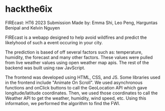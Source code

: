 # hackthe6ix
FIREcast: HT6 2023 Submission
Made by: Emma Shi, Leo Peng, Harguntas Benipal and Kelvin Nguyen

FIREcast is a webapp designed to help avoid wildfires and predict the likelyhood of such a event occuring in your city.

The prediction is based of off several factors such as: temperature, humidity, the forecast and many other factors. These values were pulled from live weather values using open weather map apis. The rest of the backend was built using raw JavScript.

The frontend was developed using HTML, CSS, and JS. Some libraries used in the frontend include "Animate On Scroll". We used asynchronous functions and onClick buttons to call the GeoLocation API which gave longitude/latitude coordinates. Then, we used those coordinates to call the Weather API to get the weather, humidity, wind speed, etc. Using this information, we performed the algorithm to find the FWI.
